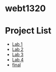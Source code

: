 # webt1320

<h1>Project List</h1>
<ul>
    <li> 
    <a href="lab1/index.html" target="_blank">Lab 1</a>
    </li>
    <li>
    <a href="lab2/index.html" target="_blank">Lab 2</a>
    </li>
    <li>
    <a href="lab3/index.html" target="_blank">Lab 3</a>
    </li>
     <li>
    <a href="lab4/index.html" target="_blank">Lab 4</a>
    </li>
     <li>
    <a href="final/index.html" target="_blank">final</a>
    </li>
    
</ul>